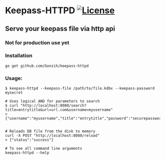 # Keepass-HTTPD [![License](http://img.shields.io/:license-mit-blue.svg)](https://github.com/Gonzih/keepass-httpd/blob/master/LICENSE.md)

## Serve your keepass file via http api

### Not for production use yet

### Installation

```
go get github.com/Gonzih/keepass-httpd
```

### Usage:

```
$ keepass-httpd --keepass-file /path/to/file.kdbx --keepass-password mysecret
```

```
# Uses logical AND for parameters to search
$ curl "http://localhost:8080/search?title=entrytitle&url=url.com&username=myusername"
> {"username":"myusername","title":"entrytitle","password":"securepassword","url":"url.com"}


# Reloads DB file from the disk to memory
curl -X POST "http://localhost:8080/reload"
> {"status":"success"}
```

```
# To see all command line arguments
keepass-httpd --help
```
